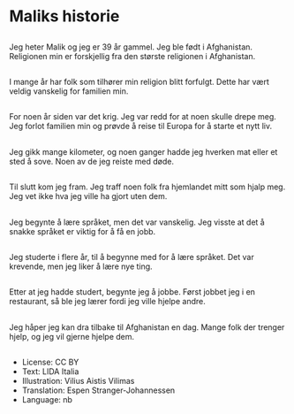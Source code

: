 # Maliks historie

##
Jeg heter Malik og jeg er 39 år gammel. Jeg ble født i Afghanistan. Religionen min er forskjellig fra den største religionen i Afghanistan.

##
I mange år har folk som tilhører min religion blitt forfulgt. Dette har vært veldig vanskelig for familien min.

##
For noen år siden var det krig. Jeg var redd for at noen skulle drepe meg. Jeg forlot familien min og prøvde å reise til Europa for å starte et nytt liv.

##
Jeg gikk mange kilometer, og noen ganger hadde jeg hverken mat eller et sted å sove. Noen av de jeg reiste med døde.

##
Til slutt kom jeg fram. Jeg traff noen folk fra hjemlandet mitt som hjalp meg. Jeg vet ikke hva jeg ville ha gjort uten dem.

##
Jeg begynte å lære språket, men det var vanskelig. Jeg visste at det å snakke språket er viktig for å få en jobb.

##
Jeg studerte i flere år, til å begynne med for å lære språket. Det var krevende, men jeg liker å lære nye ting.

##
Etter at jeg hadde studert, begynte jeg å jobbe. Først jobbet jeg i en restaurant, så ble jeg lærer fordi jeg ville hjelpe andre.

##
Jeg håper jeg kan dra tilbake til Afghanistan en dag. Mange folk der trenger hjelp, og jeg vil gjerne hjelpe dem.

##
* License: CC BY
* Text: LIDA Italia
* Illustration: Vilius Aistis Vilimas
* Translation: Espen Stranger-Johannessen
* Language: nb
